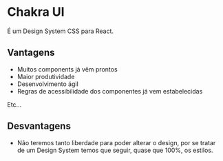 # Chakra UI

É um Design System CSS para React.

## Vantagens

- Muitos components já vêm prontos
- Maior produtividade
- Desenvolvimento ágil
- Regras de acessibilidade dos componentes já vem estabelecidas

Etc...

## Desvantagens

- Não teremos tanto liberdade para poder alterar o design, por se tratar de um Design System temos que seguir, quase que 100%, os estilos.
